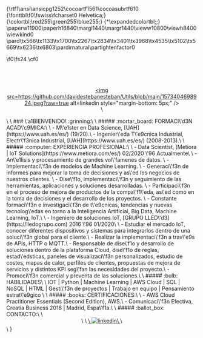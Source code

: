 {\rtf1\ansi\ansicpg1252\cocoartf1561\cocoasubrtf610
{\fonttbl\f0\fswiss\fcharset0 Helvetica;}
{\colortbl;\red255\green255\blue255;}
{\*\expandedcolortbl;;}
\paperw11900\paperh16840\margl1440\margr1440\vieww10800\viewh8400\viewkind0
\pard\tx566\tx1133\tx1700\tx2267\tx2834\tx3401\tx3968\tx4535\tx5102\tx5669\tx6236\tx6803\pardirnatural\partightenfactor0

\f0\fs24 \cf0 <div align="center">\
</a>\
<a href="https://www.linkedin.com/in/davidestebanesteban/" target="_blank">\
<img src=https://github.com/davidestebanesteban/Utils/blob/main/1573404698924.jpeg?raw=true alt=linkedin style="margin-bottom: 5px;" />\
</a>\
</div>\
\
### \'a1BIENVENIDO! :grinning:\
\
##### :mortar_board: FORMACI\'d3N ACAD\'c9MICA:\
\
- M\'e1ster en Data Science, [UAH](https://www.uah.es/es/) (19/20).\
- Ingenier\'eda T\'e9cnica Industrial, Electr\'f3nica Industrial, [UAH](https://www.uah.es/es/) (2008-2013).\
\
##### :computer: EXPERIENCIA PROFESIONAL:\
\
-	Data Scientist, [Metiora | IoT Solutions](https://www.metiora.com/es/) 02/2020 \'96 Actualmente\
\
	- An\'e1lisis y procesamiento de grandes vol\'famenes de datos.  \
	- Implementaci\'f3n de modelos de Machine Learning.  \
	- Generaci\'f3n de informes para mejorar la toma de decisiones y as\'ed los negocios de nuestros clientes.  \
	- Dise\'f1o, implementaci\'f3n y seguimiento de las herramientas, aplicaciones y soluciones desarrolladas.  \
	- Participaci\'f3n en el proceso de mejora de productos de la compa\'f1\'eda, as\'ed como en la toma de decisiones y el desarrollo de los proyectos.  \
	- Constante formaci\'f3n e investigaci\'f3n de t\'e9cnicas, tendencias y nuevas tecnolog\'edas en torno a la Inteligencia Artificial, Big Data, Machine Learning, IoT.\
\
- Ingeniero de soluciones IoT, [GRUPO LLED\'d3](https://lledogrupo.com) 2016 \'96 01/2020\
\
	-	Estudiar el mercado IoT, conocer diferentes dispositivos y sistemas para integrarlos dentro de una soluci\'f3n global para el cliente.\
	-	Realizar la implementaci\'f3n a trav\'e9s de APIs, HTTP o MQTT.\
	-	Responsable de dise\'f1o y desarrollo de soluciones dentro de la plataforma Cloud, dise\'f1o de reglas, estad\'edsticas, paneles de visualizaci\'f3n personalizados, estudio de costes, mapas de calor, perfiles de clientes, propuestas de mejora de servicios y distintos KPI seg\'fan las necesidades del proyecto.\
	-	Promoci\'f3n comercial y preventa de las soluciones.\
\
##### :bulb: HABILIDADES\
\
IOT | Python | Machine Learning | AWS Cloud | SQL | NoSQL | HTML | Gesti\'f3n de proyectos | Trabajo en equipo | Pensamiento estrat\'e9gico \
\
##### :books: CERTIFICACIONES:\
\
- AWS Cloud Practitioner Essentials (Second Edition), AWS.\
- Comunicaci\'f3n Efectiva, Creatia Business 2018 | Madrid, Espa\'f1a.\
\
##### :ballot_box: CONTACTO:\
\
<div align="center">\
</a>\
<a href="https://www.linkedin.com/in/fedllanes94/" target="_blank">\
<img src=https://img.shields.io/badge/linkedin-%231E77B5.svg?&style=for-the-badge&logo=linkedin&logoColor=white alt=linkedin style="margin-bottom: 5px;" />\
</a>\
</div>\
}